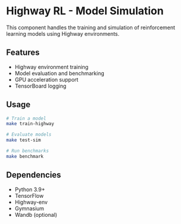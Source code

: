 # Highway RL - Model Simulation

This component handles the training and simulation of reinforcement learning models using Highway environments.

## Features

- Highway environment training
- Model evaluation and benchmarking
- GPU acceleration support
- TensorBoard logging

## Usage

```bash
# Train a model
make train-highway

# Evaluate models
make test-sim

# Run benchmarks
make benchmark
```

## Dependencies

- Python 3.9+
- TensorFlow
- Highway-env
- Gymnasium
- Wandb (optional)
